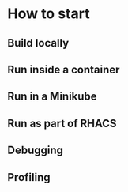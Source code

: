 # How to start

## Build locally

## Run inside a container

## Run in a Minikube

## Run as part of RHACS

## Debugging

## Profiling
